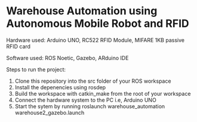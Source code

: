 # Warehouse Automation using Autonomous Mobile Robot and RFID

Hardware used: Arduino UNO, RC522 RFID Module, MIFARE 1KB passive RFID card

Software used: ROS Noetic, Gazebo, ARduino IDE

Steps to run the project:
1. Clone this repository into the src folder of your ROS workspace
2. Install the depenencies using rosdep
3. Build the workspace with catkin_make from the root of your workspace
4. Connect the hardware system to the PC i.e, Arduino UNO
5. Start the sytem by running roslaunch warehouse_automation warehouse2_gazebo.launch
